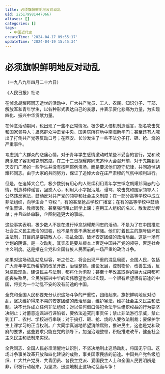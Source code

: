 ```yaml
---
title: 必须旗帜鲜明地反对动乱
uid: 2251799814470667
aliases: []
categories: []
tags:
  - 中国近代史
createTime: '2024-04-17 09:55:17'
updateTime: '2024-04-19 15:45:34'
---
```


# 必须旗帜鲜明地反对动乱

（一九八九年四月二十六日）

《人民日报》社论

在悼念胡耀邦同志逝世的活动中，广大共产党员、工人、农民、知识分子、干部、解放军和青年学生，以各种形式表达自己的哀思，并表示要化悲痛为力量，为实现四化、振兴中华贡献力量。

在悼念活动期间，也出现了一些不正常情况。极少数人借机制造谣言，指名攻击党和国家领导人；蛊惑群众冲击党中央、国务院所在地中南海新华门；甚至还有人喊出了打倒共产党等反动口号；在西安、长沙发生了一些不法分子打、砸、抢、烧的严重事件。

考虑到广大群众的悲痛心情，对于青年学生感情激动时某些不妥当的言行，党和政府采取了容忍和克制态度。在二十二日胡耀邦同志追悼大会召开前，对于先期到达天安门广场的一些学生并没有按照惯例清场，而是要求他们遵守纪律，共同追悼胡耀邦同志。由于大家的共同努力，保证了追悼大会在庄严肃穆的气氛中顺利进行。

但是，在追悼大会后，极少数别有用心的人继续利用青年学生悼念胡耀邦同志的心情，制造种种谣言，蛊惑人心，利用大小字报污蔑、谩骂、攻击党和国家领导人；公然违反宪法，鼓动反对共产党的领导和社会主义制度；在一部分高等学校中成立非法组织，向学生会 " 夺权 "，有的甚至抢占学校广播室；在有的高等学校中鼓动学生罢课、教师罢教，甚至强行阻止同学上课；盗用工人组织的名义，散发反动传单；并且四处串联，企图制造更大的事端。

这些事实表明，极少数人不是在进行悼念胡耀邦同志的活动，不是为了在中国推进社会主义民主政治的进程，也不是有些不满发发牢骚。他们打着民主的旗号破坏民主法制，其目的是要搞散人心，捣乱全国，破坏安定团结的政治局面。这是一场有计划的阴谋，是一次动乱，其实质是要从根本上否定中国共产党的领导，否定社会主义制度。这是摆在全党和全国各族人民面前的一场严重的政治斗争。

如果对这场动乱姑息纵容，听之任之，将会出现严重的混乱局面，全国人民，包括广大青年学生所希望的改革开放，治理整顿，建设发展，控制物价，改善生活，反对腐败现象，建设民主与法制，都将化为泡影；甚至十年改革取得的巨大成果都可能丧失殆尽，全民族振兴中华的宏伟愿望也难以实现。一个很有希望很有前途的中国，将变为一个动乱不安的没有前途的中国。

全党和全国人民都要充分认识这场斗争的严重性，团结起来，旗帜鲜明地反对动乱，坚决维护得来不易的安定团结的政治局面，维护宪法，维护社会主义民主和法制。决不允许成立任何非法组织；对以任何借口侵犯合法学生组织权益的行为要坚决制止；对蓄意造谣进行诬陷者，要依法追究刑事责任；禁止非法游行示威，禁止到工厂、农村、学校进行串联；对于搞打、砸、抢、烧的人要依法制裁；要保护学生上课学习的正当权利。广大同学真诚地希望消除腐败，推进民主，这也是党和政府的要求，这些要求只能在党的领导下，加强治理整顿，积极推进改革，健全社会主义民主和法制来实现。

全党同志、全国人民必须清醒地认识别，不坚决地制止这场动乱，将国无宁日。这场斗争事关改革开放和四化建设的成败，事关国家民族的前途。中国共产党各级组织、广大共产党员、共青团员、各民主党派、爱国民主人士和全国人民要明辨是非，积极行动起来，为坚决、迅速地制止这场动乱而斗争！

